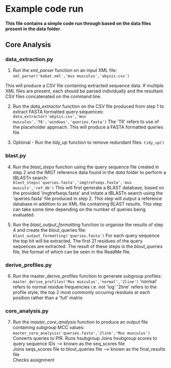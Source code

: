 # Example code run

#### This file contains a simple code run through based on the data files present in the data folder. 

## Core Analysis

### data_extraction.py 
1) Run the *xml_parser* function on an input XML file: `xml_parser('kabat.xml','mus musculus','abysis.csv')` 

This will produce a CSV file containing extracted sequence data. 
If multiple XML files are present, each should be parsed individually and the resultant CSV files concatenated on the command line. 

2) Run the *data_extractor* function on the CSV file produced from step 1 to extract FASTA formatted query sequences: `data_extractor('abysis.csv','mus musculus','T6','windows','queries.fasta')`
The 'T6' refers to use of the placeholder approach. 
This will produce a FASTA formatted queries file 

3) Optional - Run the *tidy_up* function to remove redundant files: `tidy_up()`

### blast.py
4) Run the *blast_steps* function using the query sequence file created in step 2 and the IMGT reference data found in the *data* folder to perform a tBLASTn search: `blast_steps('queries.fasta','imgtrefseqs.fasta','mus musculs','ref_db')`
This will first generate a BLAST database, based on the provided 'imgtrefseqs.fasta' and initate a tBLASTn search using the 'queries.fasta' file produced in step 2.
This step will output a reference database in addition to an XML file containing BLAST results. 
This step can take some time depending on the number of queries being evaluated.

5) Run the *blast_output_formatting* function to organise the results of step 4 and create the blout_queries file: `blast_output_formatting('queries.fasta')`
For each query sequence the top hit will be extracted. 
The first 21 residues of the query sequences are extracted. 
The result of these steps is the *blout_queries* file, the format of which can be seen in the ReadMe file. 

### derive_profiles.py

6) Run the master_derive_profiles function to generate subgroup profiles: `master_derive_profiles('Mus musculus','normal','2line')`
'normal' refers to normal residue frequencies i.e. not 'log'
'2line' refers to the profile style; the top 2 most commonly occuring residues at each position rather than a 'full' matrix

### core_analysis.py

7) Run the *master_core_analysis* function to produce an output file containing subgroup MCC values: `master_core_analysis('queries.fasta','2line','Mus musculus')`
Converts queries to PIR. 
Runs hsubgroup 
Joins hsubgroup scores to query sequence IDs --> known as the seq_scores file  
Joins seqs_scores file to blout_queries file  --> known as the final_results file  
Checks assignment  
